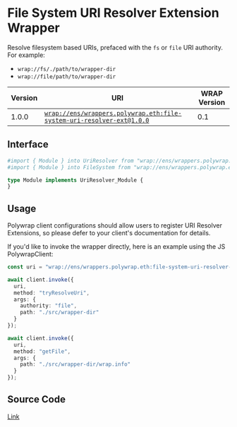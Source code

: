 # File System URI Resolver Extension Wrapper
Resolve filesystem based URIs, prefaced with the `fs` or `file` URI authority. For example:
- `wrap://fs/./path/to/wrapper-dir`
- `wrap://file/path/to/wrapper-dir`

| Version | URI | WRAP Version |
|-|-|-|
| 1.0.0 | [`wrap://ens/wrappers.polywrap.eth:file-system-uri-resolver-ext@1.0.0`](https://wrappers.io/v/ens/wrappers.polywrap.eth:file-system-uri-resolver-ext@1.0.0) | 0.1 |

## Interface
```graphql
#import { Module } into UriResolver from "wrap://ens/wrappers.polywrap.eth:uri-resolver-ext@1.0.0"
#import { Module } into FileSystem from "wrap://ens/wrappers.polywrap.eth:file-system@1.0.0"

type Module implements UriResolver_Module {
}
```

## Usage
Polywrap client configurations should allow users to register URI Resolver Extensions, so please defer to your client's documentation for details.

If you'd like to invoke the wrapper directly, here is an example using the JS PolywrapClient:
```typescript
const uri = "wrap://ens/wrappers.polywrap.eth:file-system-uri-resolver-ext@1.0.0";

await client.invoke({
  uri,
  method: "tryResolveUri",
  args: {
    authority: "file",
    path: "./src/wrapper-dir"
  }
});

await client.invoke({
  uri,
  method: "getFile",
  args: {
    path: "./src/wrapper-dir/wrap.info"
  }
});
```

## Source Code
[Link](https://github.com/polywrap/uri-resolver-extensions/tree/master/implementations/file-system)
